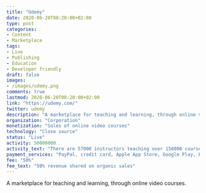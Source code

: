 ```yaml
---
title: "Udemy"
date: 2020-06-20T08:20:00+02:00
type: post
categories:
- Content
- Marketplace
tags:
- Live
- Publishing
- Education
- Developer friendly
draft: false
images:
- /images/udemy.png
comments: true
lastmod: 2020-06-20T08:20:00+02:00
link: "https://udemy.com/"
twitter: udemy
description: "A marketplace for teaching and learning, through online video courses."
organization: "Corporation"
monetization: "Sales of online video courses"
technology: "Close source"
status: "Live"
activity: 50000000
activity_text: "There are 57000 instructors teaching over 150000 courses, more than 50 million students"
payment_services: "PayPal, credit card, Apple App Store, Google Play, Payoneer"
fee: "50%"
fee_text: "50% revenue shared on organic sales"
---
```


A marketplace for teaching and learning, through online video courses.<!--more-->
